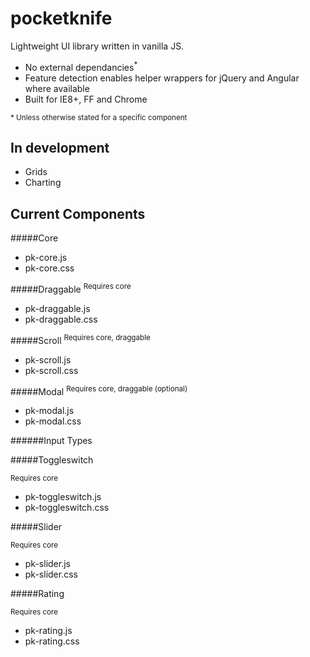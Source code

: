 pocketknife
===========

Lightweight UI library written in vanilla JS.

- No external dependancies<sup>*</sup>
- Feature detection enables helper wrappers for jQuery and Angular where available
- Built for IE8+, FF and Chrome

<sup>* Unless otherwise stated for a specific component</sup>

In development
----
- Grids
- Charting

Current Components
----


#####Core
- pk-core.js
- pk-core.css

#####Draggable
<sup>Requires core</sup>
- pk-draggable.js
- pk-draggable.css

#####Scroll
<sup>Requires core, draggable</sup>
- pk-scroll.js
- pk-scroll.css


#####Modal
<sup>Requires core, draggable (optional)</sup>
- pk-modal.js
- pk-modal.css

######Input Types

#####Toggleswitch

<sup>Requires core</sup>
- pk-toggleswitch.js
- pk-toggleswitch.css

#####Slider

<sup>Requires core</sup>
- pk-slider.js
- pk-slider.css

#####Rating

<sup>Requires core</sup>
- pk-rating.js
- pk-rating.css
